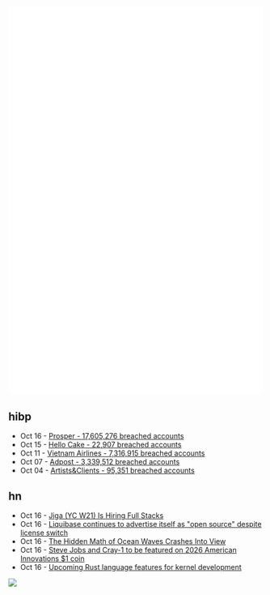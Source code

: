 ![Metrics](https://raw.githubusercontent.com/phixion/phixion/master/metrics.svg)

## hibp

<!--
for https://github.com/phixion/phixion/blob/main/.github/workflows/feeds.yml
-->
<!--START_SECTION:haveibeenpwnd-->
- Oct 16 - [Prosper - 17,605,276 breached accounts](https://haveibeenpwned.com/Breach/Prosper)
- Oct 15 - [Hello Cake - 22,907 breached accounts](https://haveibeenpwned.com/Breach/HelloCake)
- Oct 11 - [Vietnam Airlines - 7,316,915 breached accounts](https://haveibeenpwned.com/Breach/VietnamAirlines)
- Oct 07 - [Adpost - 3,339,512 breached accounts](https://haveibeenpwned.com/Breach/Adpost)
- Oct 04 - [Artists&Clients - 95,351 breached accounts](https://haveibeenpwned.com/Breach/ArtistsNClients)
<!--END_SECTION:haveibeenpwnd-->

## hn

<!--
for https://github.com/phixion/phixion/blob/main/.github/workflows/feeds.yml
-->
<!--START_SECTION:hn-->
- Oct 16 - [Jiga (YC W21) Is Hiring Full Stacks](https://www.workatastartup.com/jobs/44310)
- Oct 16 - [Liquibase continues to advertise itself as "open source" despite license switch](https://github.com/liquibase/liquibase/issues/7374)
- Oct 16 - [The Hidden Math of Ocean Waves Crashes Into View](https://www.quantamagazine.org/the-hidden-math-of-ocean-waves-crashes-into-view-20251015/)
- Oct 16 - [Steve Jobs and Cray-1 to be featured on 2026 American Innovations $1 coin](https://www.usmint.gov/news/press-releases/united-states-mint-releases-2026-american-innovation-one-dollar-coin-program-designs)
- Oct 16 - [Upcoming Rust language features for kernel development](https://lwn.net/Articles/1039073/)
<!--END_SECTION:hn-->

<!--
for https://yhype.me
-->
![](https://hit.yhype.me/github/profile?user_id=13013670)
